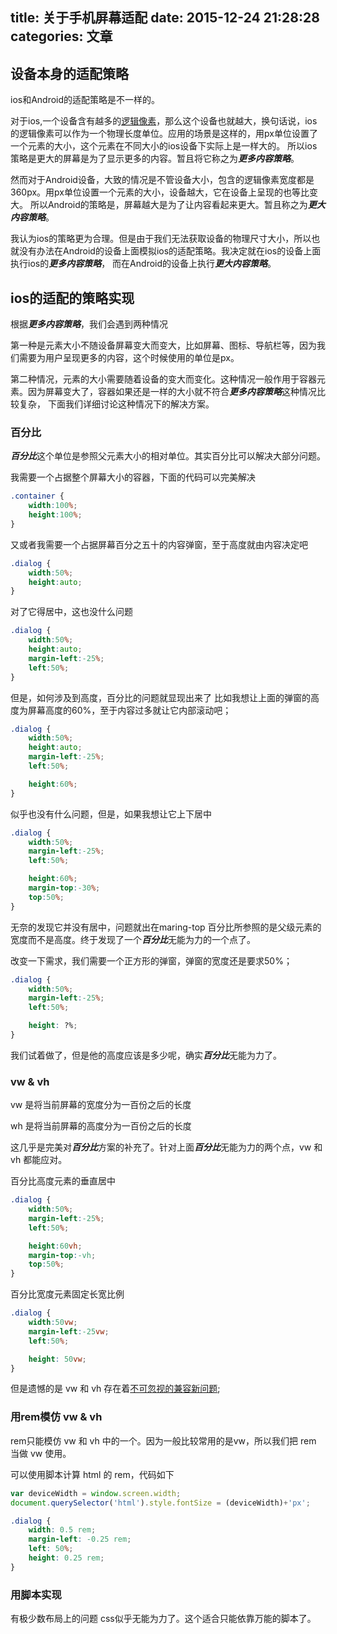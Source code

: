 title: 关于手机屏幕适配
date: 2015-12-24 21:28:28
categories: 文章
---
## 设备本身的适配策略

ios和Android的适配策略是不一样的。

对于ios,一个设备含有越多的[逻辑像素](https://www.baidu.com/s?ie=UTF-8&wd=%E9%80%BB%E8%BE%91%E5%83%8F%E7%B4%A0)，那么这个设备也就越大，换句话说，ios的逻辑像素可以作为一个物理长度单位。应用的场景是这样的，用px单位设置了一个元素的大小，这个元素在不同大小的ios设备下实际上是一样大的。
所以ios策略是更大的屏幕是为了显示更多的内容。暂且将它称之为***更多内容策略***。

然而对于Android设备，大致的情况是不管设备大小，包含的逻辑像素宽度都是360px。用px单位设置一个元素的大小，设备越大，它在设备上呈现的也等比变大。
所以Android的策略是，屏幕越大是为了让内容看起来更大。暂且称之为***更大内容策略***。

我认为ios的策略更为合理。但是由于我们无法获取设备的物理尺寸大小，所以也就没有办法在Android的设备上面模拟ios的适配策略。我决定就在ios的设备上面执行ios的***更多内容策略***，
而在Android的设备上执行***更大内容策略***。

## ios的适配的策略实现

根据***更多内容策略***，我们会遇到两种情况

第一种是元素大小不随设备屏幕变大而变大，比如屏幕、图标、导航栏等，因为我们需要为用户呈现更多的内容，这个时候使用的单位是px。

第二种情况，元素的大小需要随着设备的变大而变化。这种情况一般作用于容器元素。因为屏幕变大了，容器如果还是一样的大小就不符合***更多内容策略***这种情况比较复杂， 下面我们详细讨论这种情况下的解决方案。

### 百分比

***百分比***这个单位是参照父元素大小的相对单位。其实百分比可以解决大部分问题。

我需要一个占据整个屏幕大小的容器，下面的代码可以完美解决
```css
.container {
    width:100%;
    height:100%;
}
```

又或者我需要一个占据屏幕百分之五十的内容弹窗，至于高度就由内容决定吧
```css
.dialog {
    width:50%;
    height:auto;
}
```

对了它得居中，这也没什么问题
```css
.dialog {
    width:50%;
    height:auto;
    margin-left:-25%;
    left:50%;
}
```

但是，如何涉及到高度，百分比的问题就显现出来了
比如我想让上面的弹窗的高度为屏幕高度的60%，至于内容过多就让它内部滚动吧；
```css
.dialog {
    width:50%;
    height:auto;
    margin-left:-25%;
    left:50%;

    height:60%;
}
```
似乎也没有什么问题，但是，如果我想让它上下居中
```css
.dialog {
    width:50%;
    margin-left:-25%;
    left:50%;

    height:60%;
    margin-top:-30%;
    top:50%;    
}
```
无奈的发现它并没有居中，问题就出在maring-top 百分比所参照的是父级元素的宽度而不是高度。终于发现了一个***百分比***无能为力的一个点了。

改变一下需求，我们需要一个正方形的弹窗，弹窗的宽度还是要求50%；
```css
.dialog {
    width:50%;
    margin-left:-25%;
    left:50%;

    height: ?%; 
}
```
我们试着做了，但是他的高度应该是多少呢，确实***百分比***无能为力了。

### vw & vh
vw 是将当前屏幕的宽度分为一百份之后的长度

wh 是将当前屏幕的高度分为一百份之后的长度

这几乎是完美对***百分比***方案的补充了。针对上面***百分比***无能为力的两个点，vw 和 vh 都能应对。

百分比高度元素的垂直居中
```css
.dialog {
    width:50%;
    margin-left:-25%;
    left:50%;

    height:60vh;
    margin-top:-vh;
    top:50%;    
}
```

百分比宽度元素固定长宽比例
```css
.dialog {
    width:50vw;
    margin-left:-25vw;
    left:50%;

    height: 50vw; 
}
```

但是遗憾的是 vw 和 vh 存在着[不可忽视的兼容新问题](http://caniuse.com/#search=vm);

### 用rem模仿 vw & vh

rem只能模仿 vw 和 vh 中的一个。因为一般比较常用的是vw，所以我们把 rem 当做 vw 使用。

可以使用脚本计算 html 的 rem，代码如下

```javascript
var deviceWidth = window.screen.width;
document.querySelector('html').style.fontSize = (deviceWidth)+'px';
```

```css
.dialog {
    width: 0.5 rem;
    margin-left: -0.25 rem;
    left: 50%;
    height: 0.25 rem; 
}
```


### 用脚本实现

有极少数布局上的问题 css似乎无能为力了。这个适合只能依靠万能的脚本了。
